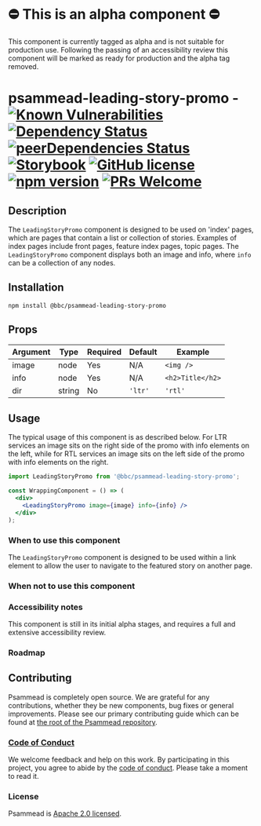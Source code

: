# ⛔️ This is an alpha component ⛔️

This component is currently tagged as alpha and is not suitable for production use. Following the passing of an accessibility review this component will be marked as ready for production and the alpha tag removed.

# psammead-leading-story-promo - [![Known Vulnerabilities](https://snyk.io/test/github/bbc/psammead/badge.svg?targetFile=packages%2Fcomponents%2Fpsammead-leading-story-promo%2Fpackage.json)](https://snyk.io/test/github/bbc/psammead?targetFile=packages%2Fcomponents%2Fpsammead-leading-story-promo%2Fpackage.json) [![Dependency Status](https://david-dm.org/bbc/psammead.svg?path=packages/components/psammead-leading-story-promo)](https://david-dm.org/bbc/psammead?path=packages/components/psammead-leading-story-promo) [![peerDependencies Status](https://david-dm.org/bbc/psammead/peer-status.svg?path=packages/components/psammead-leading-story-promo)](https://david-dm.org/bbc/psammead?path=packages/components/psammead-leading-story-promo&type=peer) [![Storybook](https://raw.githubusercontent.com/storybooks/brand/master/badge/badge-storybook.svg?sanitize=true)](https://bbc.github.io/psammead/?path=/story/leading-story-promo--containing-image) [![GitHub license](https://img.shields.io/badge/license-Apache%202.0-blue.svg)](https://github.com/bbc/psammead/blob/latest/LICENSE) [![npm version](https://img.shields.io/npm/v/@bbc/psammead-leading-story-promo.svg)](https://www.npmjs.com/package/@bbc/psammead-leading-story-promo) [![PRs Welcome](https://img.shields.io/badge/PRs-welcome-brightgreen.svg)](https://github.com/bbc/psammead/blob/latest/CONTRIBUTING.md)

## Description

The `LeadingStoryPromo` component is designed to be used on 'index' pages, which are pages that contain a list or collection of stories. Examples of index pages include front pages, feature index pages, topic pages. The `LeadingStoryPromo` component displays both an image and info, where `info` can be a collection of any nodes.

## Installation

`npm install @bbc/psammead-leading-story-promo`

## Props

| Argument  | Type | Required | Default | Example |
| --------- | ---- | -------- | ------- | ------- |
| image     | node | Yes      | N/A     | `<img />` |
| info      | node | Yes      | N/A     | `<h2>Title</h2>` |
| dir      | string | No      | `'ltr'` | `'rtl'` |

## Usage

The typical usage of this component is as described below. For LTR services an image sits on the right side of the promo with info elements on the left, while for RTL services an image sits on the left side of the promo with info elements on the right.

```jsx
import LeadingStoryPromo from '@bbc/psammead-leading-story-promo';

const WrappingComponent = () => (
  <div>
    <LeadingStoryPromo image={image} info={info} />
  </div>
);
```

### When to use this component

The `LeadingStoryPromo` component is designed to be used within a link element to allow the user to navigate to the featured story on another page.

### When not to use this component

<!-- Description of the where the component shouldn't be used -->

### Accessibility notes
This component is still in its initial alpha stages, and requires a full and extensive accessibility review.

### Roadmap

<!-- Known future changes of the component -->

## Contributing

Psammead is completely open source. We are grateful for any contributions, whether they be new components, bug fixes or general improvements. Please see our primary contributing guide which can be found at [the root of the Psammead repository](https://github.com/bbc/psammead/blob/latest/CONTRIBUTING.md).

### [Code of Conduct](https://github.com/bbc/psammead/blob/latest/CODE_OF_CONDUCT.md)

We welcome feedback and help on this work. By participating in this project, you agree to abide by the [code of conduct](https://github.com/bbc/psammead/blob/latest/CODE_OF_CONDUCT.md). Please take a moment to read it.

### License

Psammead is [Apache 2.0 licensed](https://github.com/bbc/psammead/blob/latest/LICENSE).
